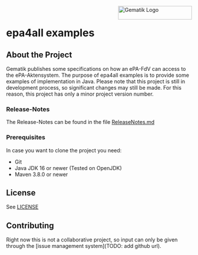 <img align="right" width="200" height="37" src="Gematik_Logo_Flag.png" alt="Gematik Logo"/> <br/> 

# epa4all examples

## About the Project
Gematik publishes some specifications on how an ePA-FdV can access to the ePA-Aktensystem. The purpose of epa4all examples is to provide some examples of implementation in Java.
Please note that this project is still in development process, so significant changes may still be made. For this reason, this project has only a minor project version number.

### Release-Notes
The Release-Notes can be found in the file [ReleaseNotes.md](./ReleaseNotes.md)

### Prerequisites
In case you want to clone the project you need:
* Git
* Java JDK 16 or newer (Tested on OpenJDK)
* Maven 3.8.0 or newer


## License
See [LICENSE](./LICENSE)

## Contributing
Right now this is not a collaborative project, so input can only be given through the
[issue management system](TODO: add github url).